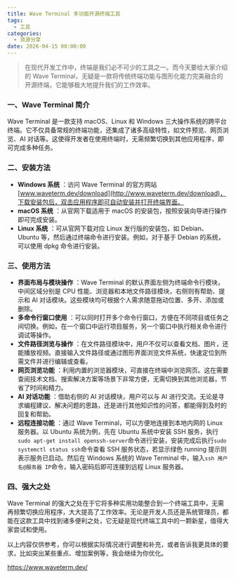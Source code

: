 ```yaml
---
title: Wave Terminal 多功能开源终端工具
tags:
  - 工具
categories:
  - 资源分享
date: 2026-04-15 00:00:00
---
```


> 在现代开发工作中，终端是我们必不可少的工具之一。而今天要给大家介绍的 Wave Terminal，无疑是一款将传统终端功能与图形化能力完美融合的开源终端，它能够极大地提升我们的工作效率。

<!-- more -->

### 一、Wave Terminal 简介

Wave Terminal 是一款支持 macOS、Linux 和 Windows 三大操作系统的跨平台终端。它不仅具备常规的终端功能，还集成了诸多高级特性，如文件预览、网页浏览、AI 对话等。这使得开发者在使用终端时，无需频繁切换到其他应用程序，即可完成多种任务。

### 二、安装方法

  * **Windows 系统** ：访问 Wave Terminal 的官方网站 [www.waveterm.dev/download](http://www.waveterm.dev/download)，下载安装包后，双击应用程序即可自动安装并打开终端界面。
  * **macOS 系统** ：从官网下载适用于 macOS 的安装包，按照安装向导进行操作即可完成安装。
  * **Linux 系统** ：可从官网下载对应 Linux 发行版的安装包，如 Debian、Ubuntu 等，然后通过终端命令进行安装。例如，对于基于 Debian 的系统，可以使用 dpkg 命令进行安装。

### 三、使用方法

  * **界面布局与模块操作** ：Wave Terminal 的默认界面左侧为终端命令行模块，中间区域分别是 CPU 性能、浏览器和本地文件路径模块，右侧则有帮助、提示和 AI 对话模块。这些模块均可根据个人需求随意拖动位置、多开、添加或删除。
  * **多命令行窗口使用** ：可以同时打开多个命令行窗口，方便在不同项目或任务之间切换。例如，在一个窗口中运行项目服务，另一个窗口中执行相关命令进行调试等操作。
  * **文件路径浏览与操作** ：在文件路径模块中，用户不仅可以查看文档、图片，还能播放视频。直接输入文件路径或通过图形界面浏览文件系统，快速定位到所需文件并进行编辑或查看。
  * **网页浏览功能** ：利用内置的浏览器模块，可直接在终端中浏览网页。这在需要查阅技术文档、搜索解决方案等场景下非常方便，无需切换到其他浏览器，节省了时间和精力。
  * **AI 对话功能** ：借助右侧的 AI 对话模块，用户可以与 AI 进行交流。无论是寻求编程建议、解决问题的思路，还是进行其他知识性的问答，都能得到及时的回复和帮助。
  * **远程连接功能** ：通过 Wave Terminal，可以方便地连接到本地内网的 Linux 服务器。以 Ubuntu 系统为例，先在 Ubuntu 系统中安装 SSH 服务，执行`sudo apt-get install openssh-server`命令进行安装，安装完成后执行`sudo systemctl status ssh`命令查看 SSH 服务状态，若显示绿色 running 提示则表示服务已启动。然后在 Windows 系统的 Wave Terminal 中，输入`ssh 用户名@服务器 IP`命令，输入密码后即可连接到远程 Linux 服务器。

### 四、强大之处

Wave Terminal 的强大之处在于它将多种实用功能整合到一个终端工具中，无需再频繁切换应用程序，大大提高了工作效率。无论是开发人员还是系统管理员，都能在这款工具中找到诸多便利之处，它无疑是现代终端工具中的一颗新星，值得大家尝试和使用。

以上内容仅供参考，你可以根据实际情况进行调整和补充，或者告诉我更具体的要求，比如突出某些重点、增加案例等，我会继续为你优化。

https://www.waveterm.dev/